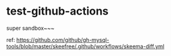 # test-github-actions

super sandbox~~~


ref: https://github.com/github/gh-mysql-tools/blob/master/skeefree/.github/workflows/skeema-diff.yml
